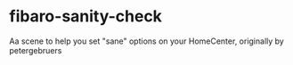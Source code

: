 # fibaro-sanity-check
Aa scene to help you set "sane" options on your HomeCenter, originally by petergebruers
